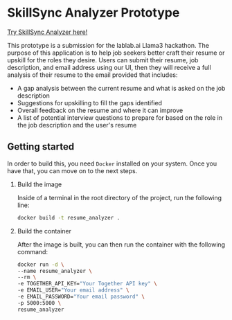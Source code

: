 # SkillSync Analyzer Prototype

[Try SkillSync Analyzer here!](https://skillsyncanalyzer-0gtiy8v6.b4a.run/)

This prototype is a submission for the lablab.ai Llama3 hackathon. The purpose of this application is to help job seekers better craft their resume or upskill for the roles they desire. Users can submit their resume, job description, and email address using our UI, then they will receive a full analysis of their resume to the email provided that includes:

- A gap analysis between the current resume and what is asked on the job description
- Suggestions for upskilling to fill the gaps identified
- Overall feedback on the resume and where it can improve
- A list of potential interview questions to prepare for based on the role in the job description and the user's resume 

## Getting started

In order to build this, you need `Docker` installed on your system. Once you have that, you can move on to the next steps.

1. Build the image
   
   Inside of a terminal in the root directory of the project, run the following line:
   ```bash
   docker build -t resume_analyzer .
   ```
2. Build the container

   After the image is built, you can then run the container with the following command:

   ```bash
   docker run -d \
   --name resume_analyzer \
   --rm \
   -e TOGETHER_API_KEY="Your Together API key" \
   -e EMAIL_USER="Your email address" \
   -e EMAIL_PASSWORD="Your email password" \
   -p 5000:5000 \
   resume_analyzer
   ```
